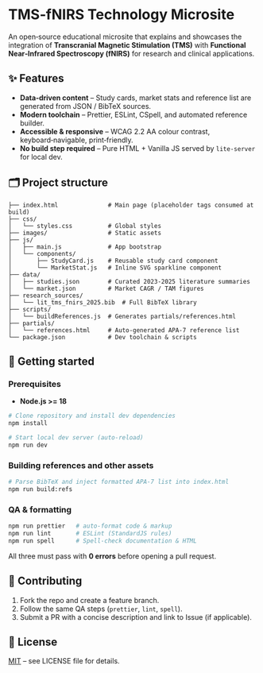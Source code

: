 # TMS‑fNIRS Technology Microsite

An open‑source educational microsite that explains and showcases the integration of **Transcranial Magnetic Stimulation (TMS)** with **Functional Near‑Infrared Spectroscopy (fNIRS)** for research and clinical applications.

## ✨  Features

* **Data‑driven content** – Study cards, market stats and reference list are generated from JSON / BibTeX sources.
* **Modern toolchain** – Prettier, ESLint, CSpell, and automated reference builder.
* **Accessible & responsive** – WCAG 2.2 AA colour contrast, keyboard‑navigable, print‑friendly.
* **No build step required** – Pure HTML + Vanilla JS served by `lite-server` for local dev.

## 🗂  Project structure

```
├── index.html              # Main page (placeholder tags consumed at build)
├── css/
│   └── styles.css          # Global styles
├── images/                 # Static assets
├── js/
│   ├── main.js             # App bootstrap
│   └── components/
│       ├── StudyCard.js    # Reusable study card component
│       └── MarketStat.js   # Inline SVG sparkline component
├── data/
│   ├── studies.json        # Curated 2023‑2025 literature summaries
│   └── market.json         # Market CAGR / TAM figures
├── research_sources/
│   └── lit_tms_fnirs_2025.bib  # Full BibTeX library
├── scripts/
│   └── buildReferences.js  # Generates partials/references.html
├── partials/
│   └── references.html     # Auto‑generated APA‑7 reference list
└── package.json            # Dev toolchain & scripts
```

## 🚀  Getting started

### Prerequisites

* **Node.js >= 18**

```bash
# Clone repository and install dev dependencies
npm install

# Start local dev server (auto‑reload)
npm run dev
```

### Building references and other assets

```bash
# Parse BibTeX and inject formatted APA‑7 list into index.html
npm run build:refs
```

### QA & formatting

```bash
npm run prettier   # auto‑format code & markup
npm run lint       # ESLint (StandardJS rules)
npm run spell      # Spell‑check documentation & HTML
```

All three must pass with **0 errors** before opening a pull request.

## 🤝  Contributing

1. Fork the repo and create a feature branch.
2. Follow the same QA steps (`prettier`, `lint`, `spell`).
3. Submit a PR with a concise description and link to Issue (if applicable).

## 📄  License

[MIT](LICENSE) – see LICENSE file for details.
